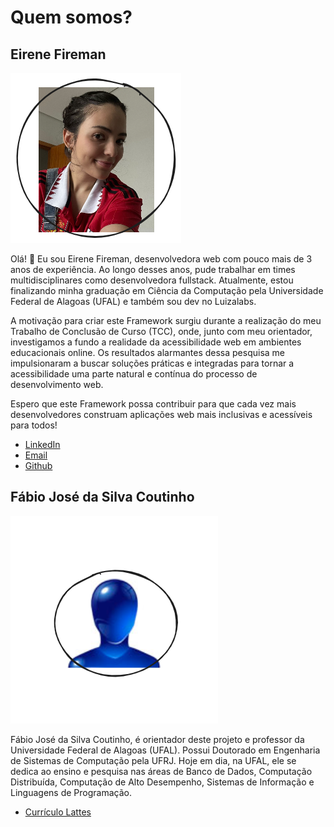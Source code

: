# Quem somos?

## Eirene Fireman

![alt text](image-5.png)

Olá! 👋 Eu sou Eirene Fireman, desenvolvedora web com pouco mais de 3 anos de experiência. Ao longo desses anos, pude trabalhar em times multidisciplinares como desenvolvedora fullstack. Atualmente, estou finalizando minha graduação em Ciência da Computação pela Universidade Federal de Alagoas (UFAL) e também sou dev no Luizalabs.

A motivação para criar este Framework surgiu durante a realização do meu Trabalho de Conclusão de Curso (TCC), onde, junto com meu orientador, investigamos a fundo a realidade da acessibilidade web em ambientes educacionais online. Os resultados alarmantes dessa pesquisa me impulsionaram a buscar soluções práticas e integradas para tornar a acessibilidade uma parte natural e contínua do processo de desenvolvimento web.

Espero que este Framework possa contribuir para que cada vez mais desenvolvedores construam aplicações web mais inclusivas e acessíveis para todos!

*   [LinkedIn](https://www.linkedin.com/in/eirenefireman/)
*   [Email](eireneof@gmail.com)
*   [Github](https://github.com/eireneof)

## Fábio José da Silva Coutinho

![alt text](image-4.png)

Fábio José da Silva Coutinho, é orientador deste projeto e professor da Universidade Federal de Alagoas (UFAL). Possui Doutorado em Engenharia de Sistemas de Computação pela UFRJ. Hoje em dia, na UFAL, ele se dedica ao ensino e pesquisa nas áreas de Banco de Dados, Computação Distribuída, Computação de Alto Desempenho, Sistemas de Informação e Linguagens de Programação.

*   [Currículo Lattes](http://lattes.cnpq.br/6352083877939941)